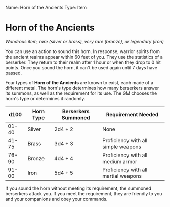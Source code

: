 Name: Horn of the Ancients
Type: Item

# Horn of the Ancients
_Wondrous item, rare (silver or brass), very rare (bronze), or legendary (iron)_

You can use an action to sound this horn. In response, warrior spirits from the ancient realms appear within 60 feet of you. They use the statistics of a berserker. They return to their realm after 1 hour or when they drop to 0 hit points. Once you sound the horn, it can't be used again until 7 days have passed.

Four types of **Horn of the Ancients** are known to exist, each made of a different metal. The horn's type determines how many berserkers answer its summons, as well as the requirement for its use. The GM chooses the horn's type or determines it randomly. 

| d100  | Horn Type | Berserkers Summoned | Requirement Needed |
|-------|-----------|---------------------|--------------------|
| 01-40 | Silver    | 2d4 + 2             | None               |
| 41-75 | Brass     | 3d4 + 3             | Proficiency with all simple weapons |
| 76-90 | Bronze    | 4d4 + 4             | Proficiency with all medium armor   |
| 91-00 | Iron      | 5d4 + 5             | Proficiency with all martial weapons|

If you sound the horn without meeting its requirement, the summoned berserkers attack you. If you meet the requirement, they are friendly to you and your companions and obey your commands.